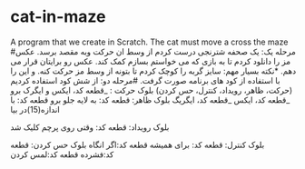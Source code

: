 # cat-in-maze
A program that we create in Scratch. The cat must move a cross the maze 
#مرحله یک:
یک صحفه شترنجی درست کردم از وسط ان حرکت وبه مقصد برسد.
عکس مز را دانلود کردم تا به بازی که می خواستم بسازم کمک کند. عکس رو برایتان قرار می دهم.
*نکته بسیار مهم: سایز گربه را کوچک کردم تا بتونه از وسط مز حرکت کنه.
و این را با استفاده از کود های برنامه صورت گرفت.
#مرحله دو:
از شش کود استفاده کردیم (حرکت، ظاهر، رویداد، کنترل، حس کردن)
بلوک حرکت :
	_قطعه کد، ایکس و ایگرک برو
	_قطعه کد، ایکس
	_قطعه کد، ایگریگ
بلوک ظاهر: 
	قطعه کد: به لایه جلو برو
 	 قطعه کد: با اندازه(15)در بیا

بلوک رویداد:
	قطعه کد: وقتی روی پرچم کلیک شد

بلوک کنترل:
	قطعه کد: برای همیشه
 	قطعه کد:اگر انگاه
بلوک حس کردن:
قطعه کد:فشرده
قطعه کد:لمس کردن

